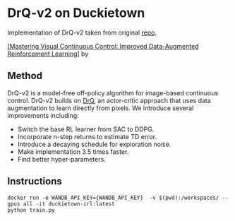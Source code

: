 

# DrQ-v2 on Duckietown

Implementation of DrQ-v2 taken from original [repo](https://github.com/facebookresearch/drqv2).

[[Mastering Visual Continuous Control: Improved Data-Augmented Reinforcement Learning]](https://arxiv.org/abs/2107.09645) by

## Method
DrQ-v2 is a model-free off-policy algorithm for image-based continuous control. DrQ-v2 builds on [DrQ](https://github.com/denisyarats/drq), an actor-critic approach that uses data augmentation to learn directly from pixels. We introduce several improvements including:
- Switch the base RL learner from SAC to DDPG.
- Incorporate n-step returns to estimate TD error.
- Introduce a decaying schedule for exploration noise.
- Make implementation 3.5 times faster.
- Find better hyper-parameters.

## Instructions

```
docker run -e WANDB_API_KEY={WANDB_API_KEY}  -v $(pwd):/workspaces/ --gpus all -it duckietown-irl:latest
python train.py
```